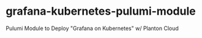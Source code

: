 # grafana-kubernetes-pulumi-module
Pulumi Module to Deploy "Grafana on Kubernetes" w/ Planton Cloud
